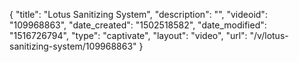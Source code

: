 {
    "title": "Lotus Sanitizing System",
    "description": "",
    "videoid": "109968863",
    "date_created": "1502518582",
    "date_modified": "1516726794",
    "type": "captivate",
    "layout": "video",
    "url": "\/v\/lotus-sanitizing-system\/109968863"
}